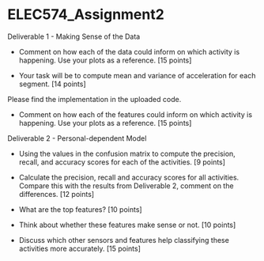 # ELEC574_Assignment2

Deliverable 1 - Making Sense of the Data

- Comment on how each of the data could inform on which activity is happening. Use your plots as a reference. [15 points]

- Your task will be to compute mean and variance of acceleration for each segment. [14 points]

Please find the implementation in the uploaded code.

- Comment on how each of the features could inform on which activity is happening. Use your plots as a reference. [15 points]

Deliverable 2 - Personal-dependent Model

- Using the values in the confusion matrix to compute the precision, recall, and accuracy scores for each of the activities. [9 points]

- Calculate the precision, recall and accuracy scores for all activities. Compare this with the results from Deliverable 2, comment on the differences. [12 points]

- What are the top features? [10 points]

- Think about whether these features make sense or not. [10 points] 

- Discuss which other sensors and features help classifying these activities more accurately. [15 points]
